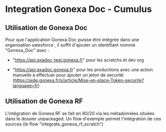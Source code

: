 # Integration Gonexa Doc - Cumulus


## Utilisation de Gonexa Doc

Pour que l'application Gonexa Doc puisse être intégrée dans une organisation salesforce  , il suffit d'ajouter un identifiant nommé "Gonexa_Doc" avec :

- "https://api.exadoc-test.gonexa.fr" pour les scratchs et dev org 

- "https://api.exadoc.gonexa.fr" pour les productions avec une action manuelle à effectuer pour ajouter un jeton de securité (https://aide.gonexa.fr/s/article/Mise-en-place-Token-securite?language=fr)


## Utilisation de Gonexa RF

L'intégration de Gonexa RF se fait en 80/20 via les métadonnées situées dans le dossier unpackaged. Un flow d'exemple permet l'intégration de ces sources (le flow "integrate_gonexa_rf_scratch") 

